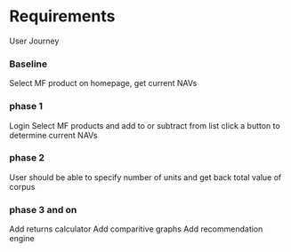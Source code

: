 # Requirements

User Journey

### Baseline
Select MF product on homepage, get current NAVs

### phase 1
Login
Select MF products and add to or subtract from list
click a button to determine current NAVs

### phase 2
User should be able to specify number of units and get back total value of corpus

### phase 3 and on
Add returns calculator
Add comparitive graphs
Add recommendation engine


